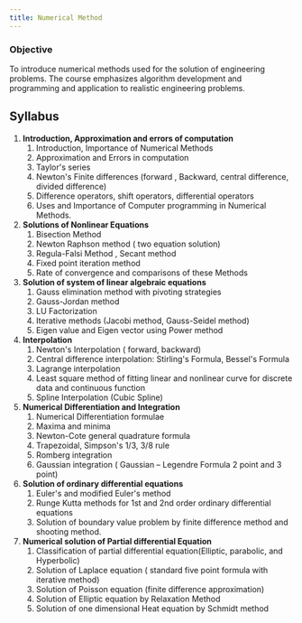 ```yaml
---
title: Numerical Method
---
```


### Objective
To introduce numerical methods used for the solution of engineering problems. The course emphasizes algorithm development and programming and application to realistic engineering problems.

## Syllabus
1. **Introduction, Approximation and errors of computation**
	1. Introduction, Importance of Numerical Methods
	2. Approximation and Errors in computation
	3. Taylor's series
	4. Newton's Finite differences (forward , Backward, central difference, divided difference)
	5. Difference operators, shift operators, differential operators
	6. Uses and Importance of Computer programming in Numerical Methods.
2. **Solutions of Nonlinear Equations**
	1. Bisection Method
	2. Newton Raphson method ( two equation solution)
	3. Regula-Falsi Method , Secant method
	4. Fixed point iteration method
	5. Rate of convergence and comparisons of these Methods
3. **Solution of system of linear algebraic equations**
	1. Gauss elimination method with pivoting strategies
	2. Gauss-Jordan method
	3. LU Factorization
	4. Iterative methods (Jacobi method, Gauss-Seidel method)
	5. Eigen value and Eigen vector using Power method
4. **Interpolation**
	1. Newton's Interpolation ( forward, backward)
	2. Central difference interpolation: Stirling's Formula, Bessel's Formula
	3. Lagrange interpolation
	4. Least square method of fitting linear and nonlinear curve for discrete data and continuous function
	5. Spline Interpolation (Cubic Spline)
5. **Numerical Differentiation and Integration**
	1. Numerical Differentiation formulae
	2. Maxima and minima
	3. Newton-Cote general quadrature  formula
	4. Trapezoidal, Simpson's 1/3, 3/8 rule
	5.  Romberg integration
	6. Gaussian integration ( Gaussian – Legendre Formula 2 point and 3 point)
6. **Solution of ordinary differential equations**
	1. Euler's and modified Euler's method
	2. Runge Kutta methods  for 1st and 2nd order ordinary differential equations
	3. Solution of boundary value problem by finite difference method and shooting method.
7. **Numerical solution of Partial differential Equation**
	1. Classification of  partial differential equation(Elliptic, parabolic, and Hyperbolic)
	2. Solution of Laplace equation  ( standard five point formula with iterative method)
	3. Solution of Poisson equation (finite difference approximation)
	4. Solution of Elliptic equation by  Relaxation Method
	5. Solution of one dimensional Heat equation by Schmidt method
